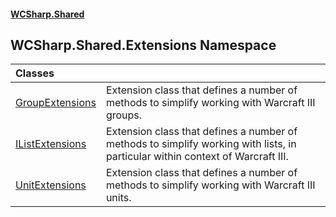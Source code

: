 #### [WCSharp.Shared](index.md 'index')

## WCSharp.Shared.Extensions Namespace

| Classes | |
| :--- | :--- |
| [GroupExtensions](WCSharp.Shared.Extensions.GroupExtensions.md 'WCSharp.Shared.Extensions.GroupExtensions') | Extension class that defines a number of methods to simplify working with Warcraft III groups. |
| [IListExtensions](WCSharp.Shared.Extensions.IListExtensions.md 'WCSharp.Shared.Extensions.IListExtensions') | Extension class that defines a number of methods to simplify working with lists, in particular within context of Warcraft III. |
| [UnitExtensions](WCSharp.Shared.Extensions.UnitExtensions.md 'WCSharp.Shared.Extensions.UnitExtensions') | Extension class that defines a number of methods to simplify working with Warcraft III units. |
